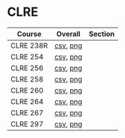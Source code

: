 # CLRE

| Course | Overall | Section |
| ------ | ------- | ------- |
| CLRE 238R | [csv](https://github.com/UCSD-Historical-Enrollment-Data/2024Spring/blob/main/overall/CLRE%20238R.csv), [png](https://raw.githubusercontent.com/UCSD-Historical-Enrollment-Data/2024Spring/main/plot_overall/CLRE%20238R.png) |  |
| CLRE 254 | [csv](https://github.com/UCSD-Historical-Enrollment-Data/2024Spring/blob/main/overall/CLRE%20254.csv), [png](https://raw.githubusercontent.com/UCSD-Historical-Enrollment-Data/2024Spring/main/plot_overall/CLRE%20254.png) |  |
| CLRE 256 | [csv](https://github.com/UCSD-Historical-Enrollment-Data/2024Spring/blob/main/overall/CLRE%20256.csv), [png](https://raw.githubusercontent.com/UCSD-Historical-Enrollment-Data/2024Spring/main/plot_overall/CLRE%20256.png) |  |
| CLRE 258 | [csv](https://github.com/UCSD-Historical-Enrollment-Data/2024Spring/blob/main/overall/CLRE%20258.csv), [png](https://raw.githubusercontent.com/UCSD-Historical-Enrollment-Data/2024Spring/main/plot_overall/CLRE%20258.png) |  |
| CLRE 260 | [csv](https://github.com/UCSD-Historical-Enrollment-Data/2024Spring/blob/main/overall/CLRE%20260.csv), [png](https://raw.githubusercontent.com/UCSD-Historical-Enrollment-Data/2024Spring/main/plot_overall/CLRE%20260.png) |  |
| CLRE 264 | [csv](https://github.com/UCSD-Historical-Enrollment-Data/2024Spring/blob/main/overall/CLRE%20264.csv), [png](https://raw.githubusercontent.com/UCSD-Historical-Enrollment-Data/2024Spring/main/plot_overall/CLRE%20264.png) |  |
| CLRE 267 | [csv](https://github.com/UCSD-Historical-Enrollment-Data/2024Spring/blob/main/overall/CLRE%20267.csv), [png](https://raw.githubusercontent.com/UCSD-Historical-Enrollment-Data/2024Spring/main/plot_overall/CLRE%20267.png) |  |
| CLRE 297 | [csv](https://github.com/UCSD-Historical-Enrollment-Data/2024Spring/blob/main/overall/CLRE%20297.csv), [png](https://raw.githubusercontent.com/UCSD-Historical-Enrollment-Data/2024Spring/main/plot_overall/CLRE%20297.png) |  |
